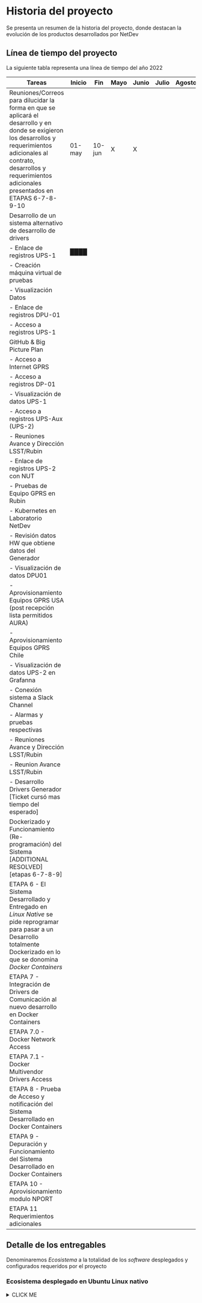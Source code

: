 # Historia del proyecto

Se presenta un resumen de la historia del proyecto, donde destacan la evolución de los productos desarrollados por NetDev

## Línea de tiempo del proyecto

La siguiente tabla representa una línea de tiempo del año 2022

| Tareas                                                                                                                                                                                                                                 | Inicio | Fin    | Mayo | Junio | Julio | Agosto | Septiembre | Octubre | Noviembre | Diciembre |
| -------------------------------------------------------------------------------------------------------------------------------------------------------------------------------------------------------------------------------------- | ------ | ------ | ---- | ----- | ----- | ------ | ---------- | ------- | --------- | --------- |
| Reuniones/Correos para dilucidar la forma en que se aplicará el desarrollo y en donde se exigieron los desarrollos y requerimientos adicionales al contrato, desarrollos y requerimientos adicionales presentados en ETAPAS 6-7-8-9-10 | 01-may | 10-jun | X    | X     |       |        |
| Desarrollo de un sistema alternativo de desarrollo de drivers                                                                                                                                                                          |        |        |      |       |       |        |
| - Enlace de registros UPS-1                                                                                                                                                                                                            | ████   |        |      |       |       |        |            |         |           |
| - Creación máquina virtual de pruebas                                                                                                                                                                                                  |        |        |      |       |       |        |            |         |           |
| - Visualización Datos                                                                                                                                                                                                                  |        |        |      |       |       |        |            |         |           |
| - Enlace de registros DPU-01                                                                                                                                                                                                           |        |        |      |       |       |        |            |         |           |
| - Acceso a registros UPS-1                                                                                                                                                                                                             |        |        |      |       |       |        |            |         |           |
| GitHub & Big Picture Plan                                                                                                                                                                                                              |        |        |      |       |       |        |            |         |           |
| - Acceso a Internet GPRS                                                                                                                                                                                                               |        |        |      |       |       |        |            |         |           |
| - Acceso a registros DP-01                                                                                                                                                                                                             |        |        |      |       |       |        |            |         |           |
| - Visualización de datos UPS-1                                                                                                                                                                                                         |        |        |      |       |       |        |            |         |           |
| - Acceso a registros UPS-Aux (UPS-2)                                                                                                                                                                                                   |        |        |      |       |       |        |            |         |           |
| - Reuniones Avance y Dirección LSST/Rubin                                                                                                                                                                                              |        |        |      |       |       |        |            |         |           |
| - Enlace de registros UPS-2 con NUT                                                                                                                                                                                                    |        |        |      |       |       |        |            |         |           |
| - Pruebas de Equipo GPRS en Rubin                                                                                                                                                                                                      |        |        |      |       |       |        |            |         |           |
| - Kubernetes en Laboratorio NetDev                                                                                                                                                                                                     |        |        |      |       |       |        |            |         |           |
| - Revisión datos HW que obtiene datos del Generador                                                                                                                                                                                    |        |        |      |       |       |        |            |         |           |
| - Visualización de datos DPU01                                                                                                                                                                                                         |        |        |      |       |       |        |            |         |           |
| - Aprovisionamiento Equipos GPRS USA (post recepción lista permitidos AURA)                                                                                                                                                            |        |        |      |       |       |        |            |         |           |
| - Aprovisionamiento Equipos GPRS Chile                                                                                                                                                                                                 |        |        |      |       |       |        |            |         |           |
| - Visualización de datos UPS-2 en Grafanna                                                                                                                                                                                             |        |        |      |       |       |        |            |         |           |
| - Conexión sistema a Slack Channel                                                                                                                                                                                                     |        |        |      |       |       |        |            |         |           |
| - Alarmas y pruebas respectivas                                                                                                                                                                                                        |        |        |      |       |       |        |            |         |           |
| - Reuniones Avance y Dirección LSST/Rubin                                                                                                                                                                                              |        |        |      |       |       |        |            |         |           |
| - Reunion Avance LSST/Rubin                                                                                                                                                                                                            |        |        |      |       |       |        |            |         |           |
| - Desarrollo Drivers Generador [Ticket cursó mas tiempo del esperado]                                                                                                                                                                  |        |        |      |       |       |        |            |         |           |
| Dockerizado y Funcionamiento (Re-programación) del Sistema [ADDITIONAL RESOLVED][etapas 6-7-8-9]                                                                                                                                       |        |        |      |       |       |        |            |         |           |
| ETAPA 6 - El Sistema Desarrollado y Entregado en _Linux Native_ se pide reprogramar para pasar a un Desarrollo totalmente Dockerizado en lo que se donomina _Docker Containers_                                                        |        |        |      |       |       |        |            |         |           |
| ETAPA 7 - Integración de Drivers de Comunicación al nuevo desarrollo en Docker Containers                                                                                                                                              |        |        |      |       |       |        |            |         |           |
| ETAPA 7.0 - Docker Network Access                                                                                                                                                                                                      |        |        |      |       |       |        |            |         |           |
| ETAPA 7.1 - Docker Multivendor Drivers Access                                                                                                                                                                                          |        |        |      |       |       |        |            |         |           |
| ETAPA 8 - Prueba de Acceso y notificación del Sistema Desarrollado en Docker Containers                                                                                                                                                |        |        |      |       |       |        |            |         |           |
| ETAPA 9 - Depuración y Funcionamiento del Sistema Desarrollado en Docker Containers                                                                                                                                                    |        |        |      |       |       |        |            |         |           |
| ETAPA 10 - Aprovisionamiento modulo NPORT                                                                                                                                                                                              |        |        |      |       |       |        |            |         |           |
| ETAPA 11 Requerimientos adicionales                                                                                                                                                                                                    |        |        |      |       |       |        |            |         |           |

## Detalle de los entregables

Denominaremos _Ecosistema_ a la totalidad de los _software_ desplegados y configurados requeridos por el proyecto

### Ecosistema desplegado en Ubuntu Linux nativo

<details><summary>CLICK ME</summary>
<p>

#### We can hide anything, even code!

```ruby
   puts "Hello World"
```

</p>
</details>
